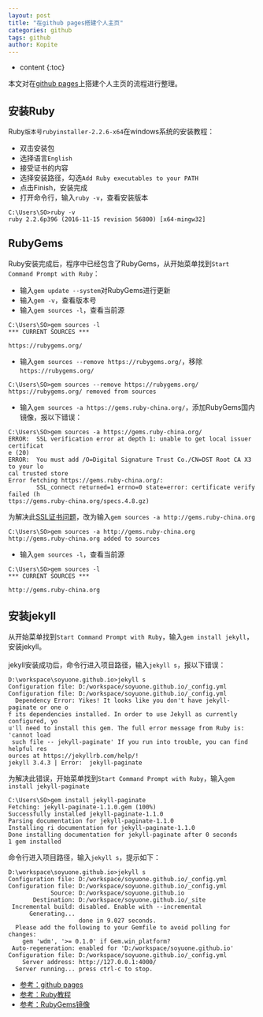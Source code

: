 ```yaml
---
layout: post
title: "在github pages搭建个人主页"
categories: github
tags: github
author: Kopite
---
```


* content
{:toc}


本文对在[github pages](https://pages.github.com/)上搭建个人主页的流程进行整理。



## 安装Ruby

Ruby`版本号rubyinstaller-2.2.6-x64`在windows系统的安装教程：
* 双击安装包
* 选择语言`English`
* 接受证书的内容
* 选择安装路径，勾选`Add Ruby executables to your PATH`
* 点击Finish，安装完成
* 打开命令行，输入`ruby -v`，查看安装版本

```
C:\Users\SO>ruby -v
ruby 2.2.6p396 (2016-11-15 revision 56800) [x64-mingw32]
```

## RubyGems

Ruby安装完成后，程序中已经包含了RubyGems，从开始菜单找到`Start Command Prompt with Ruby`：
* 输入`gem update --system`对RubyGems进行更新
* 输入`gem -v`，查看版本号
* 输入`gem sources -l`，查看当前源

```
C:\Users\SO>gem sources -l
*** CURRENT SOURCES ***

https://rubygems.org/
```

* 输入`gem sources --remove https://rubygems.org/`，移除`https://rubygems.org/`

```
C:\Users\SO>gem sources --remove https://rubygems.org/
https://rubygems.org/ removed from sources
```

* 输入`gem sources -a https://gems.ruby-china.org/`，添加RubyGems国内镜像，报以下错误：

```
C:\Users\SO>gem sources -a https://gems.ruby-china.org/
ERROR:  SSL verification error at depth 1: unable to get local issuer certificat
e (20)
ERROR:  You must add /O=Digital Signature Trust Co./CN=DST Root CA X3 to your lo
cal trusted store
Error fetching https://gems.ruby-china.org/:
        SSL_connect returned=1 errno=0 state=error: certificate verify failed (h
ttps://gems.ruby-china.org/specs.4.8.gz)
```

为解决此[SSL证书问题](https://gems.ruby-china.org/)，改为输入`gem sources -a http://gems.ruby-china.org`

```
C:\Users\SO>gem sources -a http://gems.ruby-china.org
http://gems.ruby-china.org added to sources
```

* 输入`gem sources -l`，查看当前源

```
C:\Users\SO>gem sources -l
*** CURRENT SOURCES ***

http://gems.ruby-china.org
```

## 安装jekyll

从开始菜单找到`Start Command Prompt with Ruby`，输入`gem install jekyll`，安装jekyll。
<br>
<br>
jekyll安装成功后，命令行进入项目路径，输入`jekyll s`，报以下错误：

```
D:\workspace\soyuone.github.io>jekyll s
Configuration file: D:/workspace/soyuone.github.io/_config.yml
Configuration file: D:/workspace/soyuone.github.io/_config.yml
  Dependency Error: Yikes! It looks like you don't have jekyll-paginate or one o
f its dependencies installed. In order to use Jekyll as currently configured, yo
u'll need to install this gem. The full error message from Ruby is: 'cannot load
 such file -- jekyll-paginate' If you run into trouble, you can find helpful res
ources at https://jekyllrb.com/help/!
jekyll 3.4.3 | Error:  jekyll-paginate
```

为解决此错误，开始菜单找到`Start Command Prompt with Ruby`，输入`gem install jekyll-paginate`

```
C:\Users\SO>gem install jekyll-paginate
Fetching: jekyll-paginate-1.1.0.gem (100%)
Successfully installed jekyll-paginate-1.1.0
Parsing documentation for jekyll-paginate-1.1.0
Installing ri documentation for jekyll-paginate-1.1.0
Done installing documentation for jekyll-paginate after 0 seconds
1 gem installed
```

命令行进入项目路径，输入`jekyll s`，提示如下：

```
D:\workspace\soyuone.github.io>jekyll s
Configuration file: D:/workspace/soyuone.github.io/_config.yml
Configuration file: D:/workspace/soyuone.github.io/_config.yml
            Source: D:/workspace/soyuone.github.io
       Destination: D:/workspace/soyuone.github.io/_site
 Incremental build: disabled. Enable with --incremental
      Generating...
                    done in 9.027 seconds.
  Please add the following to your Gemfile to avoid polling for changes:
    gem 'wdm', '>= 0.1.0' if Gem.win_platform?
 Auto-regeneration: enabled for 'D:/workspace/soyuone.github.io'
Configuration file: D:/workspace/soyuone.github.io/_config.yml
    Server address: http://127.0.0.1:4000/
  Server running... press ctrl-c to stop.
```

* [参考：github pages](https://pages.github.com/)
* [参考：Ruby教程](http://www.runoob.com/ruby/ruby-tutorial.html)
* [参考：RubyGems镜像](https://gems.ruby-china.org/)

